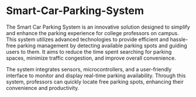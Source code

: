 # Smart-Car-Parking-System
The Smart Car Parking System is an innovative solution designed to simplify and enhance the parking experience for college professors on campus. This system utilizes advanced technologies to provide efficient and hassle-free parking management by detecting available parking spots and guiding users to them. It aims to reduce the time spent searching for parking spaces, minimize traffic congestion, and improve overall convenience.

The system integrates sensors, microcontrollers, and a user-friendly interface to monitor and display real-time parking availability. Through this system, professors can quickly locate free parking spots, enhancing their convenience and productivity.
